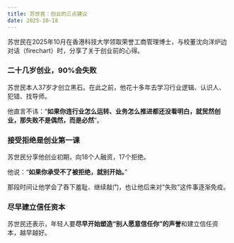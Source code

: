 ```yaml
---
title: 苏世民：创业的三点建议
date: 2025-10-18
---
```


苏世民在2025年10月在香港科技大学领取荣誉工商管理博士，与校董沈向洋炉边对话（firechart）时，分享了关于创业前的心得。

### 二十几岁创业，90%会失败

苏世民本人37岁才创立黑石。在此之前，他花十多年去学习行业逻辑、认识人、犯错、找导师。

他直言不讳：“**如果你连行业怎么运转、业务怎么推进都还没看明白，就贸然创业，那失败不是偶然，而是必然**”。

### 接受拒绝是创业第一课

苏世民分享他创业初期，向18个人融资，17个拒绝。

他说：“**如果你承受不了被拒绝，就别开始。**”

那段时间让他学会了吞下羞耻、继续敲门，也让他后来对“失败”这件事逐渐免疫。

### 尽早建立信任资本
苏世民还表示，年轻人要**尽早开始塑造“别人愿意信任你”的声誉**和建立信任资本，越早越好。